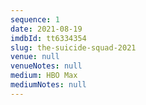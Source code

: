 ```yaml
---
sequence: 1
date: 2021-08-19
imdbId: tt6334354
slug: the-suicide-squad-2021
venue: null
venueNotes: null
medium: HBO Max
mediumNotes: null
---
```


